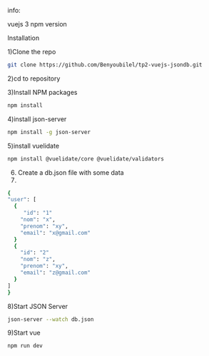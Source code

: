 info:

vuejs 3
npm version


Installation

1)Clone the repo
```sh
git clone https://github.com/Benyoubilel/tp2-vuejs-jsondb.git
```
2)cd to repository

3)Install NPM packages
```sh
npm install
```
4)install json-server
```sh
npm install -g json-server
```
5)install vuelidate
```sh
npm install @vuelidate/core @vuelidate/validators
```
6) Create a db.json file with some data
7)
  ```sh
{
  "user": [
    {
       "id": "1"    
      "nom": "x",
      "prenom": "xy",
      "email": "x@gmail.com"
    }
    {
      "id": "2"    
      "nom": "z",
      "prenom": "xy",
      "email": "z@gmail.com"
    }
  ]
}
```
8)Start JSON Server
```sh
json-server --watch db.json
```
9)Start vue
```sh
npm run dev
```



